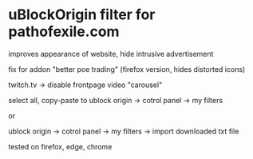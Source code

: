 # uBlockOrigin filter for pathofexile.com

improves appearance of website, hide intrusive advertisement

fix for addon "better poe trading" (firefox version, hides distorted icons)

twitch.tv -> disable frontpage video "carousel"

select all, copy-paste to ublock origin -> cotrol panel -> my filters

or

ublock origin -> cotrol panel -> my filters -> import downloaded txt file 

tested on firefox, edge, chrome
